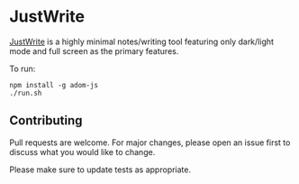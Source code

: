 # JustWrite

[JustWrite](https://jonfranco224.github.io/JustWrite/) is a highly minimal notes/writing tool featuring only dark/light mode and full screen as the primary features.

To run:

```
npm install -g adom-js
./run.sh
```

## Contributing
Pull requests are welcome. For major changes, please open an issue first to discuss what you would like to change.

Please make sure to update tests as appropriate.